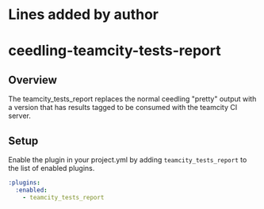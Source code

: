 # Lines added by author
ceedling-teamcity-tests-report
==============================

## Overview

The teamcity_tests_report replaces the normal ceedling "pretty" output with 
a version that has results tagged to be consumed with the teamcity CI server.

## Setup

Enable the plugin in your project.yml by adding `teamcity_tests_report`
to the list of enabled plugins.

``` YAML
:plugins:
  :enabled:
    - teamcity_tests_report
```
